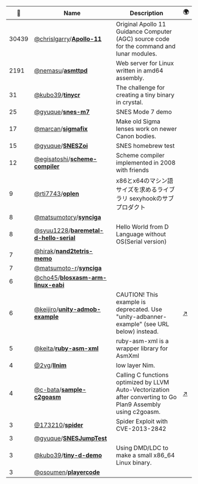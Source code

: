 |:star2: | Name | Description | 🌍|
|---|---|---|---|
|30439|[@chrislgarry](https://github.com/chrislgarry)/[**Apollo-11**](https://github.com/chrislgarry/Apollo-11)|Original Apollo 11 Guidance Computer (AGC) source code for the command and lunar modules.||
|2191|[@nemasu](https://github.com/nemasu)/[**asmttpd**](https://github.com/nemasu/asmttpd)|Web server for Linux written in amd64 assembly.||
|31|[@kubo39](https://github.com/kubo39)/[**tinycr**](https://github.com/kubo39/tinycr)|The challenge for creating a tiny binary in crystal.||
|25|[@gyuque](https://github.com/gyuque)/[**snes-m7**](https://github.com/gyuque/snes-m7)|SNES Mode 7 demo||
|17|[@marcan](https://github.com/marcan)/[**sigmafix**](https://github.com/marcan/sigmafix)|Make old Sigma lenses work on newer Canon bodies.||
|15|[@gyuque](https://github.com/gyuque)/[**SNESZoi**](https://github.com/gyuque/SNESZoi)|SNES homebrew test||
|12|[@egisatoshi](https://github.com/egisatoshi)/[**scheme-compiler**](https://github.com/egisatoshi/scheme-compiler)|Scheme compiler implemented in 2008 with friends||
|9|[@rti7743](https://github.com/rti7743)/[**oplen**](https://github.com/rti7743/oplen)|x86とx64のマシン語サイズを求めるライブラリ sexyhookのサブプロダクト||
|8|[@matsumotory](https://github.com/matsumotory)/[**synciga**](https://github.com/matsumotory/synciga)|||
|8|[@syuu1228](https://github.com/syuu1228)/[**baremetal-d-hello-serial**](https://github.com/syuu1228/baremetal-d-hello-serial)|Hello World from D Language without OS(Serial version)||
|7|[@hirak](https://github.com/hirak)/[**nand2tetris-memo**](https://github.com/hirak/nand2tetris-memo)|||
|7|[@matsumoto-r](https://github.com/matsumoto-r)/[**synciga**](https://github.com/matsumoto-r/synciga)|||
|6|[@cho45](https://github.com/cho45)/[**blosxasm-arm-linux-eabi**](https://github.com/cho45/blosxasm-arm-linux-eabi)|||
|6|[@keijiro](https://github.com/keijiro)/[**unity-admob-example**](https://github.com/keijiro/unity-admob-example)|CAUTION! This example is deprecated. Use "unity-adbanner-example" (see URL below) instead.|[:arrow_upper_right:](https://github.com/keijiro/unity-adbanner-example)|
|5|[@keita](https://github.com/keita)/[**ruby-asm-xml**](https://github.com/keita/ruby-asm-xml)|ruby-asm-xml is a wrapper library for AsmXml||
|4|[@2vg](https://github.com/2vg)/[**llnim**](https://github.com/2vg/llnim)|low layer Nim.||
|4|[@c-bata](https://github.com/c-bata)/[**sample-c2goasm**](https://github.com/c-bata/sample-c2goasm)|Calling C functions optimized by LLVM Auto-Vectorization after converting to Go Plan9 Assembly using c2goasm.|[:arrow_upper_right:](https://medium.com/@c_bata_/optimizing-go-by-avx2-using-auto-vectorization-in-llvm-118f7b366969)|
|3|[@173210](https://github.com/173210)/[**spider**](https://github.com/173210/spider)|Spider Exploit with CVE-2013-2842||
|3|[@gyuque](https://github.com/gyuque)/[**SNESJumpTest**](https://github.com/gyuque/SNESJumpTest)|||
|3|[@kubo39](https://github.com/kubo39)/[**tiny-d-demo**](https://github.com/kubo39/tiny-d-demo)|Using DMD/LDC to make a small x86_64 Linux binary.||
|3|[@osoumen](https://github.com/osoumen)/[**playercode**](https://github.com/osoumen/playercode)|||

